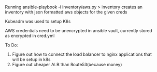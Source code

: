Running ansible-playbook -i inventory/aws.py > inventory creates an inventory with json formatted aws objects for the given creds
  
Kubeadm was used to setup K8s

AWS credentials need to be unencrypted in ansible vault, currently stored as encrypted in cred.yml

To Do: 
1. Figure out how to connect the load balancer to nginx applications that will be setup in k8s
2. Figure out cheaper ALB than Route53(because money)


  
